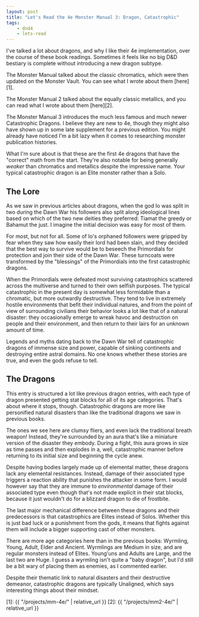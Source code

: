 ```yaml
---
layout: post
title: "Let's Read the 4e Monster Manual 3: Dragon, Catastrophic"
tags:
    - dnd4
    - lets-read
---
```


I've talked a lot about dragons, and why I like their 4e implementation, over
the course of these book readings. Sometimes it feels like no big D&D bestiary
is complete without introducing a new dragon subtype.

The Monster Manual talked about the classic chromatics, which were then updated
on the Monster Vault. You can see what I wrote about them [here][1].

The Monster Manual 2 talked about the equally classic metallics, and you can
read what I wrote about them [here][2].

The Monster Manual 3 introduces the much less famous and much newer Catastrophic
Dragons. I believe they are new to 4e, though they might also have shown up in
some late supplement for a previous edition. You might already have noticed I'm
a bit lazy when it comes to researching monster publication histories.

What I'm sure about is that these are the first 4e dragons that have the
"correct" math from the start. They're also notable for being generally _weaker_
than chromatics and metallics despite the impressive name. Your typical
catastrophic dragon is an Elite monster rather than a Solo.

## The Lore

As we saw in previous articles about dragons, when the god Io was split in two
during the Dawn War his followers also split along ideological lines based on
which of the two new deities they preferred: Tiamat the greedy or Bahamut the
just. I imagine the initial decision was easy for most of them.

For most, but not for all. Some of Io's orphaned followers were gripped by fear
when they saw how easily their lord had been slain, and they decided that the
best way to survive would be to beseech the Primordials for protection and join
their side of the Dawn War. These turncoats were transformed by the "blessings"
of the Primordials into the first catastrophic dragons.

When the Primordials were defeated most surviving catastrophics scattered across
the multiverse and turned to their own selfish purposes. The typical
catastrophic in the present day is somewhat less formidable than a chromatic,
but more outwardly destructive. They tend to live in extremely hostile
environments that befit their individual natures, and from the point of view of
surrounding civilians their behavior looks a lot like that of a natural
disaster: they occasionally emerge to wreak havoc and destruction on people and
their environment, and then return to their lairs for an unknown amount of time.

Legends and myths dating back to the Dawn War tell of catastrophic dragons of
immense size and power, capable of sinking continents and destroying entire
astral domains. No one knows whether these stories are true, and even the gods
refuse to tell.

## The Dragons

This entry is structured a lot like previous dragon entries, with each type of
dragon presented getting stat blocks for all of its age categories. That's about
where it stops, though. Catastrophic dragons are more like personified natural
disasters than like the traditional dragons we saw in previous books.

The ones we see here are clumsy fliers, and even lack the traditional breath
weapon! Instead, they're surrounded by an aura that's like a miniature version
of the disaster they embody. During a fight, this aura grows in size as time
passes and then explodes in a, well, catastrophic manner before returning to its
initial size and beginning the cycle anew.

Despite having bodies largely made up of elemental matter, these dragons lack
any elemental resistances. Instead, damage of their associated type triggers a
reaction ability that punishes the attacker in some form. I would however say
that they are immune to _environmental_ damage of their associated type even
though that's not made explicit in their stat blocks, because it just wouldn't
do for a blizzard dragon to die of frostbite.

The last major mechanical difference between these dragons and their
predecessors is that catastrophics are Elites instead of Solos. Whether this is
just bad luck or a punishment from the gods, it means that fights against them
will include a bigger supporting cast of other monsters.

There are more age categories here than in the previous books: Wyrmling, Young,
Adult, Elder and Ancient. Wyrmlings are Medium in size, and are regular monsters
instead of Elites. Young'uns and Adults are Large, and the last two are Huge. I
guess a wyrmling isn't quite a "baby dragon", but I'd still be a bit wary of
placing them as enemies, as I commented earlier.

Despite their thematic link to natural disasters and their destructive demeanor,
catastrophic dragons are typically Unaligned, which says interesting things
about their mindset.


[1]: {{ "/projects/mm-4e/" | relative_url }}
[2]: {{ "/projects/mm2-4e/" | relative_url }}
